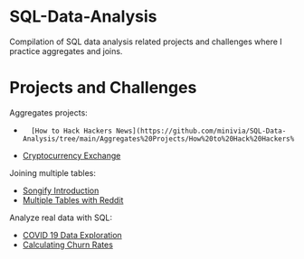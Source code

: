 # SQL-Data-Analysis
Compilation of SQL data analysis related projects and challenges where I practice aggregates and joins.

# Projects and Challenges 

Aggregates projects: 
* 		[How to Hack Hackers News](https://github.com/minivia/SQL-Data-Analysis/tree/main/Aggregates%20Projects/How%20to%20Hack%20Hackers%20News)
- [Cryptocurrency Exchange](https://github.com/minivia/SQL-Data-Analysis/tree/main/Aggregates%20Projects/Cryptocurrency%20Exchange)

Joining multiple tables: 
- [Songify Introduction](https://github.com/minivia/SQL-Data-Analysis/tree/main/Joining%20Multiple%20Tables/Songify)
- [Multiple Tables with Reddit](https://github.com/minivia/SQL-Data-Analysis/tree/main/Joining%20Multiple%20Tables/Reddit)

Analyze real data with SQL: 
- [COVID 19 Data Exploration](https://github.com/minivia/SQL-Data-Analysis/tree/main/Analyzing%20Real%20Data/COVID%2019%20Data%20Exploration)
- [Calculating Churn Rates](https://github.com/minivia/SQL-Data-Analysis/tree/main/Analyzing%20Real%20Data/Calculating%20Churn%20Rates)
